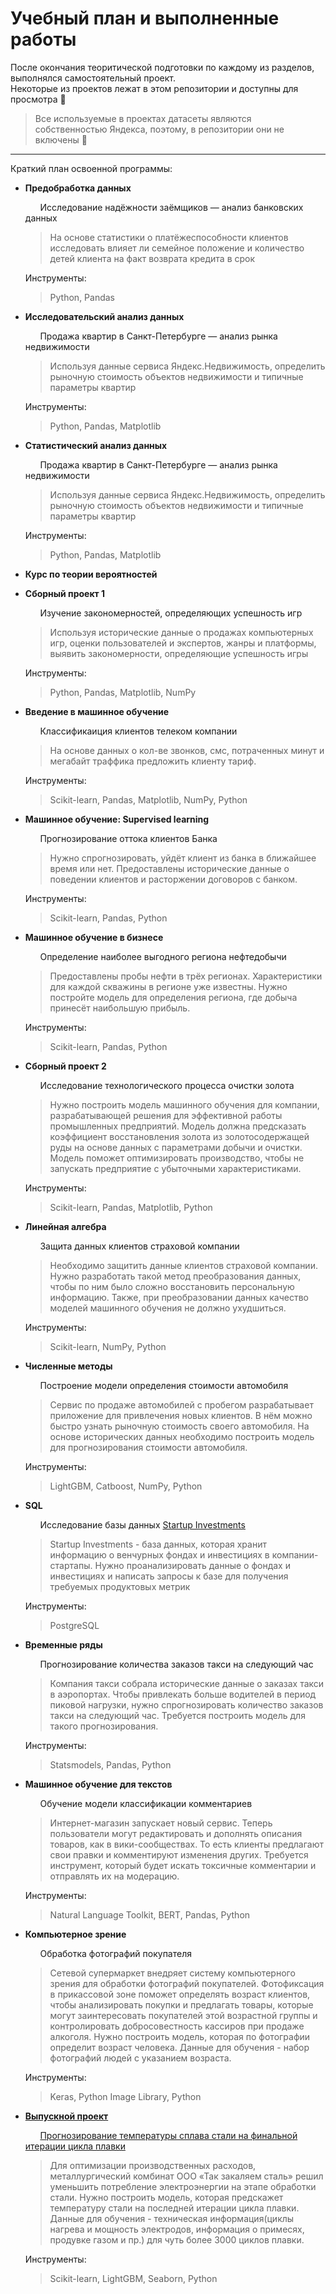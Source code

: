 # Учебный план и выполненные работы  

После окончания теоритической подготовки по каждому из разделов, выполнялся самостоятельный проект.  
Некоторые из проектов лежат в этом репозитории и доступны для просмотра 👀  
  > Все используемые в проектах датасеты являются собственностью Яндекса, поэтому, в репозитории они не включены 🔐
---

Краткий план освоенной программы:
- **Предобработка данных**
  
  &nbsp; &nbsp; &nbsp; Исследование надёжности заёмщиков — анализ банковских данных  
  > На основе статистики о платёжеспособности клиентов исследовать влияет ли семейное положение и количество детей клиента на факт возврата кредита в срок
  
  Инструменты:  
  > Python, Pandas
- **Исследовательский анализ данных**
  
  &nbsp; &nbsp; &nbsp; Продажа квартир в Санкт-Петербурге — анализ рынка недвижимости  
  > Используя данные сервиса Яндекс.Недвижимость, определить рыночную стоимость объектов недвижимости и типичные параметры квартир
  
  Инструменты:  
  > Python, Pandas, Matplotlib
- **Статистический анализ данных**
  
  &nbsp; &nbsp; &nbsp; Продажа квартир в Санкт-Петербурге — анализ рынка недвижимости  
  > Используя данные сервиса Яндекс.Недвижимость, определить рыночную стоимость объектов недвижимости и типичные параметры квартир
  
  Инструменты:  
  > Python, Pandas, Matplotlib
- **Курс по теории вероятностей**

- **Сборный проект 1**  

  &nbsp; &nbsp; &nbsp; Изучение закономерностей, определяющих успешность игр
  > Используя исторические данные о продажах компьютерных игр, оценки пользователей и экспертов, жанры и платформы, выявить закономерности, определяющие успешность игры

  Инструменты:
  > Python, Pandas, Matplotlib, NumPy
- **Введение в машинное обучение**  

  &nbsp; &nbsp; &nbsp; Классификаиция клиентов телеком компании
  > На основе данных о кол-ве звонков, смс, потраченных минут и мегабайт траффика предложить клиенту тариф.

  Инструменты:
  > Scikit-learn, Pandas, Matplotlib, NumPy, Python
- **Машинное обучение: Supervised learning**  

  &nbsp; &nbsp; &nbsp; Прогнозирование оттока клиентов Банка
  > Нужно спрогнозировать, уйдёт клиент из банка в ближайшее время или нет. Предоставлены исторические данные о поведении клиентов и расторжении договоров с банком.

  Инструменты:
  > Scikit-learn, Pandas, Python
- **Машинное обучение в бизнесе**  

  &nbsp; &nbsp; &nbsp; Определение наиболее выгодного региона нефтедобычи
  > Предоставлены пробы нефти в трёх регионах. Характеристики для каждой скважины в регионе уже известны. Нужно постройте модель для определения региона, где добыча принесёт наибольшую прибыль. 

  Инструменты:
  > Scikit-learn, Pandas, Python
- **Сборный проект 2**  

  &nbsp; &nbsp; &nbsp; Исследование технологического процесса очистки золота
  > Нужно построить модель машинного обучения для компании, разрабатывающей решения для эффективной работы промышленных предприятий. Модель должна предсказать коэффициент восстановления золота из золотосодержащей руды на основе данных с параметрами добычи и очистки. Модель поможет оптимизировать производство, чтобы не запускать предприятие с убыточными характеристиками. 

  Инструменты:
  > Scikit-learn, Pandas, Matplotlib, Python
- **Линейная алгебра**  

  &nbsp; &nbsp; &nbsp; Защита данных клиентов страховой компании
  > Необходимо защитить данные клиентов страховой компании. Нужно разработать такой метод преобразования данных, чтобы по ним было сложно восстановить персональную информацию. Также, при преобразовании данных качество моделей машинного обучения не должно ухудшиться.

  Инструменты:
  > Scikit-learn, NumPy, Python
- **Численные методы**  

  &nbsp; &nbsp; &nbsp; Построение модели определения стоимости автомобиля
  > Сервис по продаже автомобилей с пробегом  разрабатывает приложение для привлечения новых клиентов. В нём можно быстро узнать рыночную стоимость своего автомобиля. На основе исторических данных необходимо построить модель для прогнозирования стоимости автомобиля.

  Инструменты:
  > LightGBM, Catboost, NumPy, Python
- **SQL**  

  &nbsp; &nbsp; &nbsp; Исследование базы данных [Startup Investments](https://www.kaggle.com/datasets/justinas/startup-investments)
  > Startup Investments - база данных, которая хранит информацию о венчурных фондах и инвестициях в компании-стартапы. Нужно проанализировать данные о фондах и инвестициях и написать запросы к базе для получения требуемых продуктовых метрик

  Инструменты:
  > PostgreSQL
- **Временные ряды**  

  &nbsp; &nbsp; &nbsp; Прогнозирование количества заказов такси на следующий час
  > Компания такси собрала исторические данные о заказах такси в аэропортах. Чтобы привлекать больше водителей в период пиковой нагрузки, нужно спрогнозировать количество заказов такси на следующий час. Требуется построить модель для такого прогнозирования.

  Инструменты:
  > Statsmodels, Pandas, Python
- **Машинное обучение для текстов**  

  &nbsp; &nbsp; &nbsp; Обучение модели классификации комментариев
  > Интернет-магазин запускает новый сервис. Теперь пользователи могут редактировать и дополнять описания товаров, как в вики-сообществах. То есть клиенты предлагают свои правки и комментируют изменения других. Требуется инструмент, который будет искать токсичные комментарии и отправлять их на модерацию.

  Инструменты:
  > Natural Language Toolkit, BERT, Pandas, Python
- **Компьютерное зрение**  

  &nbsp; &nbsp; &nbsp; Обработка фотографий покупателя
  > Сетевой супермаркет внедряет систему компьютерного зрения для обработки фотографий покупателей. Фотофиксация в прикассовой зоне поможет определять возраст клиентов, чтобы анализировать покупки и предлагать товары, которые могут заинтересовать покупателей этой возрастной группы и контролировать добросовестность кассиров при продаже алкоголя. Нужно построить модель, которая по фотографии определит возраст человека. Данные для обучения - набор фотографий людей с указанием возраста.

  Инструменты:
  > Keras, Python Image Library, Python
- **[Выпускной проект](Выпускной%20проект.%20Прогнозирование%20температуры%20стали/README.md)** 

  &nbsp; &nbsp; &nbsp; [Прогнозирование температуры сплава стали на финальной итерации цикла плавки](Выпускной%20проект.%20Прогнозирование%20температуры%20стали/README.md) 
  > Для оптимизации производственных расходов, металлургический комбинат ООО «Так закаляем сталь» решил уменьшить потребление электроэнергии на этапе обработки стали. Нужно построить модель, которая предскажет температуру стали на последней итерации цикла плавки. Данные для обучения - техническая информация(циклы нагрева и мощность электродов, информация о примесях, продувке газом и пр.) для чуть более 3000 циклов плавки. 

  Инструменты:
  > Scikit-learn, LightGBM, Seaborn, Python
